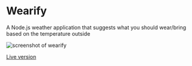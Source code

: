 # Wearify
A Node.js weather application that suggests what you should wear/bring based on the temperature outside

<img src="https://i.imgur.com/evpi1by.png" alt="screenshot of wearify"/>

[Live version](https://wearify.herokuapp.com/)
